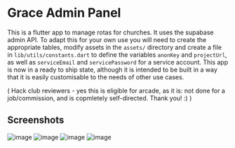 # Grace Admin Panel

This is a flutter app to manage rotas for churches. It uses the supabase admin API. To adapt this for your own use you will need to create the appropriate tables, modify assets in the `assets/` directory and create a file in `lib/utils/constants.dart` to define the variables `anonKey` and `projectUrl`, as well as `serviceEmail` and `servicePassword` for a service account. This app is now in a ready to ship state, although it is intended to be built in a way that it is easily customisable to the needs of other use cases.

( Hack club reviewers - yes this is eligible for arcade, as it is: not done for a job/commission, and is copmletely self-directed. Thank you! :) )

## Screenshots

![image](https://github.com/user-attachments/assets/658bd53a-4ae5-4ccb-8303-b1b6292a2254)
![image](https://github.com/user-attachments/assets/ac891ae8-aff5-41a7-bb92-ed997b94f0ff)
![image](https://github.com/user-attachments/assets/517adaef-153f-4126-a820-ebd91baddfc8)
![image](https://github.com/user-attachments/assets/b76c971a-3ea0-41f3-9c3f-877baa725a1f)

